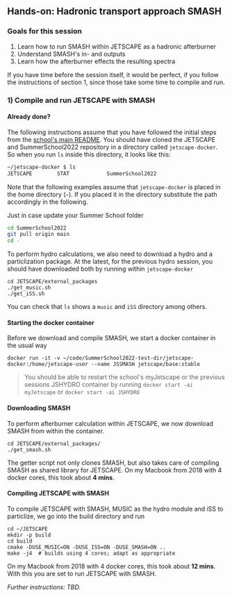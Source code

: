 ## Hands-on: Hadronic transport approach SMASH

### Goals for this session
1. Learn how to run SMASH within JETSCAPE as a hadronic afterburner
2. Understand SMASH's in- and outputs
3. Learn how the afterburner effects the resulting spectra

If you have time before the session itself, it would be perfect, if you follow the instructions of section 1, since those take some time to compile and run.

<!-- ## Brief physics background on SMASH

See also lecture from yesterday. SMASH can also be used on its own for low-energy collisions.


### Future references for SMASH -->


### 1) Compile and run JETSCAPE with SMASH

#### Already done?

The following instructions assume that you have followed the initial steps from the [school's main README](../README). You should have cloned the JETSCAPE and SummerSchool2022 repository in a directory called `jetscape-docker`. So when you run `ls` inside this directory, it looks like this:

```bash
~/jetscape-docker $ ls
JETSCAPE		STAT			SummerSchool2022
```

Note that the following examples assume that `jetscape-docker` is placed in the home directory (`~`). If you placed it in the directory substitute the path accordingly in the following.

Just in case update your Summer School folder

```bash
cd SummerSchool2022
git pull origin main
cd -
```

To perform hydro calculations, we also need to download a hydro and a particlization package. At the latest, for the previous hydro session, you should have downloaded both by running within `jetscape-docker`

```
cd JETSCAPE/external_packages
./get_music.sh
./get_iSS.sh
```

You can check that `ls` shows a `music` and `iSS` directory among others.

#### Starting the docker container

Before we download and compile SMASH, we start a docker container in the usual way

```
docker run -it -v ~/code/SummerSchool2022-test-dir/jetscape-docker:/home/jetscape-user --name JSSMASH jetscape/base:stable
```

> You should be able to restart the school's myJetscape or the previous sessions JSHYDRO container by running `docker start -ai myJetscape` or `docker start -ai JSHYDRO`

#### Downloading SMASH

To perform afterburner calculation within JETSCAPE, we now download SMASH from within the container.

```
cd JETSCAPE/external_packages/
./get_smash.sh
```

The getter script not only clones SMASH, but also takes care of compiling SMASH as shared library for JETSCAPE. On my Macbook from 2018 with 4 docker cores, this took about **4 mins**.

#### Compiling JETSCAPE with SMASH

To compile JETSCAPE with SMASH, MUSIC as the hydro module and iSS to particlize, we go into the build directory and run

```
cd ~/JETSCAPE
mkdir -p build
cd build
cmake -DUSE_MUSIC=ON -DUSE_ISS=ON -DUSE_SMASH=ON ..
make -j4  # builds using 4 cores; adapt as appropriate
```

On my Macbook from 2018 with 4 docker cores, this took about **12 mins**. With this you are set to run JETSCAPE with SMASH.


_Further instructions: TBD._

<!-- #### Running JETSCAPE with SMASH


While the calculation is running, we have a look at the SMASH inputs and configuration.

### 2) SMASH's in- and outputs

### 3) Afterburner effects on spectra -->
